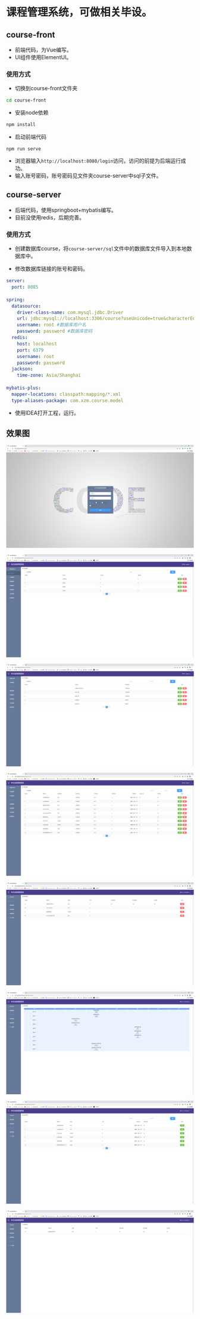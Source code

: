 # 课程管理系统，可做相关毕设。
## course-front
* 前端代码，为Vue编写。
* UI组件使用ElementUI。
### 使用方式
* 切换到course-front文件夹
```bash
cd course-front
```
* 安装node依赖
```bash
npm install
```
* 启动前端代码
```
npm run serve
```
* 浏览器输入`http://localhost:8080/login`访问，访问的前提为后端运行成功。
* 输入账号密码，账号密码见文件夹course-server中sql子文件。
## course-server
* 后端代码，使用springboot+mybatis编写。
* 目前没使用redis，后期完善。
### 使用方式
* 创建数据库course，将`course-server/sql`文件中的数据库文件导入到本地数据库中。

* 修改数据库链接的账号和密码。
```yaml
server:
  port: 8085

spring:
  datasource:
    driver-class-name: com.mysql.jdbc.Driver
    url: jdbc:mysql://localhost:3306/course?useUnicode=true&characterEncoding=utf-8&serverTimezone=UTC
    username: root #数据库用户名
    password: password #数据库密码
  redis:
    host: localhost
    port: 6379
    username: root
    password: password
  jackson:
    time-zone: Asia/Shanghai

mybatis-plus:
  mapper-locations: classpath:mapping/*.xml
  type-aliases-package: com.xzm.course.model
```

* 使用IDEA打开工程，运行。

## 效果图
![1.png](./images/1.png)

![2.png](./images/2.png)

![3.png](./images/3.png)

![4.png](./images/4.png)

![5.png](./images/5.png)

![6.png](./images/6.png)

![7.png](./images/7.png)

![8.png](./images/8.png)
